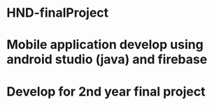 # HND-finalProject
# Mobile application develop using android studio (java) and firebase 
# Develop for 2nd year final project
